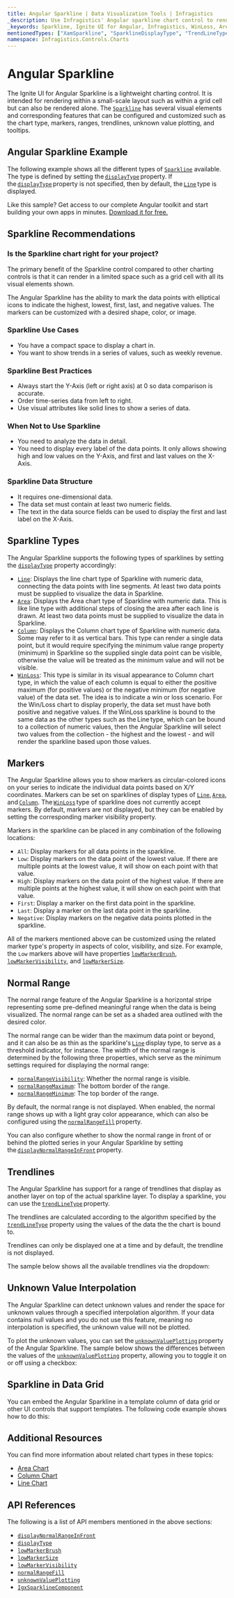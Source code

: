 ```yaml
---
title: Angular Sparkline | Data Visualization Tools | Infragistics
_description: Use Infragistics' Angular sparkline chart control to render in a small scale layout such as a grid cell or stand alone. Learn about the Ignite UI for Angular sparkline chart configurable elements!
_keywords: Sparkline, Ignite UI for Angular, Infragistics, WinLoss, Area, Column
mentionedTypes: ["XamSparkline", "SparklineDisplayType", "TrendLineType"]
namespace: Infragistics.Controls.Charts
---
```


# Angular Sparkline

The Ignite UI for Angular Sparkline is a lightweight charting control. It is intended for rendering within a small-scale layout such as within a grid cell but can also be rendered alone. The [`Sparkline`]({environment:dvApiBaseUrl}/products/ignite-ui-angular/api/docs/typescript/latest/classes/sparkline.html) has several visual elements and corresponding features that can be configured and customized such as the chart type, markers, ranges, trendlines, unknown value plotting, and tooltips.

## Angular Sparkline Example

The following example shows all the different types of [`Sparkline`]({environment:dvApiBaseUrl}/products/ignite-ui-angular/api/docs/typescript/latest/classes/sparkline.html) available. The type is defined by setting the [`displayType`]({environment:dvApiBaseUrl}/products/ignite-ui-angular/api/docs/typescript/latest/classes/igxsparklinecomponent.html#displaytype) property. If the [`displayType`]({environment:dvApiBaseUrl}/products/ignite-ui-angular/api/docs/typescript/latest/classes/igxsparklinecomponent.html#displaytype) property is not specified, then by default, the [`Line`]({environment:dvApiBaseUrl}/products/ignite-ui-angular/api/docs/typescript/latest/enums/sparklinedisplaytype.html#line) type is displayed.

<code-view style="height: 450px" alt="Angular Sparkline Example"
           data-demos-base-url="{environment:dvDemosBaseUrl}"
                    iframe-src="{environment:dvDemosBaseUrl}/charts/sparkline/display-types"
                                                 github-src="charts/sparkline/display-types">
</code-view>


<div class="divider--half"></div>

Like this sample? Get access to our complete Angular toolkit and start building your own apps in minutes. <a href="{environment:infragisticsBaseUrl}/products/ignite-ui-angular/download">Download it for free.</a>

## Sparkline Recommendations

### Is the Sparkline chart right for your project?

The primary benefit of the Sparkline control compared to other charting controls is that it can render in a limited space such as a grid cell with all its visual elements shown.

The Angular Sparkline has the ability to mark the data points with elliptical icons to indicate the highest, lowest, first, last, and negative values. The markers can be customized with a desired shape, color, or image.

### Sparkline Use Cases

*   You have a compact space to display a chart in.
*   You want to show trends in a series of values, such as weekly revenue.

### Sparkline Best Practices

*   Always start the Y-Axis (left or right axis) at 0 so data comparison is accurate.
*   Order time-series data from left to right.
*   Use visual attributes like solid lines to show a series of data.

### When Not to Use Sparkline

*   You need to analyze the data in detail.
*   You need to display every label of the data points. It only allows showing high and low values on the Y-Axis, and first and last values on the X-Axis.

### Sparkline Data Structure

*   It requires one-dimensional data.
*   The data set must contain at least two numeric fields.
*   The text in the data source fields can be used to display the first and last label on the X-Axis.

## Sparkline Types

The Angular Sparkline supports the following types of sparklines by setting the [`displayType`]({environment:dvApiBaseUrl}/products/ignite-ui-angular/api/docs/typescript/latest/classes/igxsparklinecomponent.html#displaytype) property accordingly:

*   [`Line`]({environment:dvApiBaseUrl}/products/ignite-ui-angular/api/docs/typescript/latest/enums/sparklinedisplaytype.html#line):  Displays the line chart type of Sparkline with numeric data, connecting the data points with line segments. At least two data points must be supplied to visualize the data in Sparkline.
*   [`Area`]({environment:dvApiBaseUrl}/products/ignite-ui-angular/api/docs/typescript/latest/enums/sparklinedisplaytype.html#area): Displays the Area chart type of Sparkline with numeric data. This is like line type with additional steps of closing the area after each line is drawn. At least two data points must be supplied to visualize the data in Sparkline.
*   [`Column`]({environment:dvApiBaseUrl}/products/ignite-ui-angular/api/docs/typescript/latest/enums/sparklinedisplaytype.html#column): Displays the Column chart type of Sparkline with numeric data. Some may refer to it as vertical bars. This type can render a single data point, but it would require specifying the minimum value range property (minimum) in Sparkline so the supplied single data point can be visible, otherwise the value will be treated as the minimum value and will not be visible.
*   [`WinLoss`]({environment:dvApiBaseUrl}/products/ignite-ui-angular/api/docs/typescript/latest/enums/sparklinedisplaytype.html#winloss): This type is similar in its visual appearance to Column chart type, in which the value of each column is equal to either the positive maximum (for positive values) or the negative minimum (for negative value) of the data set. The idea is to indicate a win or loss scenario. For the Win/Loss chart to display properly, the data set must have both positive and negative values. If the WinLoss sparkline is bound to the same data as the other types such as the Line type, which can be bound to a collection of numeric values, then the Angular Sparkline will select two values from the collection - the highest and the lowest - and will render the sparkline based upon those values.

<code-view style="height: 450px" alt="Angular Sparkline Example"
           data-demos-base-url="{environment:dvDemosBaseUrl}"
                    iframe-src="{environment:dvDemosBaseUrl}/charts/sparkline/display-types"
                                                 github-src="charts/sparkline/display-types">
</code-view>


<div class="divider--half"></div>

## Markers

The Angular Sparkline allows you to show markers as circular-colored icons on your series to indicate the individual data points based on X/Y coordinates. Markers can be set on sparklines of display types of [`Line`]({environment:dvApiBaseUrl}/products/ignite-ui-angular/api/docs/typescript/latest/enums/sparklinedisplaytype.html#line), [`Area`]({environment:dvApiBaseUrl}/products/ignite-ui-angular/api/docs/typescript/latest/enums/sparklinedisplaytype.html#area), and [`Column`]({environment:dvApiBaseUrl}/products/ignite-ui-angular/api/docs/typescript/latest/enums/sparklinedisplaytype.html#column). The [`WinLoss`]({environment:dvApiBaseUrl}/products/ignite-ui-angular/api/docs/typescript/latest/enums/sparklinedisplaytype.html#winloss) type of sparkline does not currently accept markers. By default, markers are not displayed, but they can be enabled by setting the corresponding marker visibility property.

Markers in the sparkline can be placed in any combination of the following locations:

*   `All`: Display markers for all data points in the sparkline.
*   `Low`: Display markers on the data point of the lowest value. If there are multiple points at the lowest value, it will show on each point with that value.
*   `High`: Display markers on the data point of the highest value. If there are multiple points at the highest value, it will show on each point with that value.
*   `First`: Display a marker on the first data point in the sparkline.
*   `Last`: Display a marker on the last data point in the sparkline.
*   `Negative`: Display markers on the negative data points plotted in the sparkline.

All of the markers mentioned above can be customized using the related marker type's property in aspects of color, visibility, and size. For example, the `Low` markers above will have properties [`lowMarkerBrush`]({environment:dvApiBaseUrl}/products/ignite-ui-angular/api/docs/typescript/latest/classes/igxsparklinecomponent.html#lowmarkerbrush), [`lowMarkerVisibility`]({environment:dvApiBaseUrl}/products/ignite-ui-angular/api/docs/typescript/latest/classes/igxsparklinecomponent.html#lowmarkervisibility), and [`lowMarkerSize`]({environment:dvApiBaseUrl}/products/ignite-ui-angular/api/docs/typescript/latest/classes/igxsparklinecomponent.html#lowmarkersize).

<code-view style="height: 300px" alt="Angular sparkline markers"
           data-demos-base-url="{environment:dvDemosBaseUrl}"
                    iframe-src="{environment:dvDemosBaseUrl}/charts/sparkline/markers"
                                                 github-src="charts/sparkline/markers">
</code-view>


<div class="divider--half"></div>

## Normal Range

The normal range feature of the Angular Sparkline is a horizontal stripe representing some pre-defined meaningful range when the data is being visualized. The normal range can be set as a shaded area outlined with the desired color.

The normal range can be wider than the maximum data point or beyond, and it can also be as thin as the sparkline's [`Line`]({environment:dvApiBaseUrl}/products/ignite-ui-angular/api/docs/typescript/latest/enums/sparklinedisplaytype.html#line) display type, to serve as a threshold indicator, for instance. The width of the normal range is determined by the following three properties, which serve as the minimum settings required for displaying the normal range:

*   [`normalRangeVisibility`]({environment:dvApiBaseUrl}/products/ignite-ui-angular/api/docs/typescript/latest/classes/igxsparklinecomponent.html#normalrangevisibility): Whether the normal range is visible.
*   [`normalRangeMaximum`]({environment:dvApiBaseUrl}/products/ignite-ui-angular/api/docs/typescript/latest/classes/igxsparklinecomponent.html#normalrangemaximum): The bottom border of the range.
*   [`normalRangeMinimum`]({environment:dvApiBaseUrl}/products/ignite-ui-angular/api/docs/typescript/latest/classes/igxsparklinecomponent.html#normalrangeminimum): The top border of the range.

By default, the normal range is not displayed. When enabled, the normal range shows up with a light gray color appearance, which can also be configured using the [`normalRangeFill`]({environment:dvApiBaseUrl}/products/ignite-ui-angular/api/docs/typescript/latest/classes/igxsparklinecomponent.html#normalrangefill) property.

You can also configure whether to show the normal range in front of or behind the plotted series in your Angular Sparkline by setting the [`displayNormalRangeInFront`]({environment:dvApiBaseUrl}/products/ignite-ui-angular/api/docs/typescript/latest/classes/igxsparklinecomponent.html#displaynormalrangeinfront) property.

<code-view style="height: 300px" alt="Angular sparkline normal range"
           data-demos-base-url="{environment:dvDemosBaseUrl}"
                    iframe-src="{environment:dvDemosBaseUrl}/charts/sparkline/normal-range"
                                                 github-src="charts/sparkline/normal-range">
</code-view>


<div class="divider--half"></div>

## Trendlines

The Angular Sparkline has support for a range of trendlines that display as another layer on top of the actual sparkline layer. To display a sparkline, you can use the [`trendLineType`]({environment:dvApiBaseUrl}/products/ignite-ui-angular/api/docs/typescript/latest/classes/igxsparklinecomponent.html#trendlinetype) property.

The trendlines are calculated according to the algorithm specified by the [`trendLineType`]({environment:dvApiBaseUrl}/products/ignite-ui-angular/api/docs/typescript/latest/classes/igxsparklinecomponent.html#trendlinetype) property using the values of the data the the chart is bound to.

Trendlines can only be displayed one at a time and by default, the trendline is not displayed.

The sample below shows all the available trendlines via the dropdown:

<code-view style="height: 300px" alt="Angular sparkline trendlines"
           data-demos-base-url="{environment:dvDemosBaseUrl}"
                    iframe-src="{environment:dvDemosBaseUrl}/charts/sparkline/trendlines"
                                                 github-src="charts/sparkline/trendlines">
</code-view>


<div class="divider--half"></div>

## Unknown Value Interpolation

The Angular Sparkline can detect unknown values and render the space for unknown values through a specified interpolation algorithm. If your data contains null values and you do not use this feature, meaning no interpolation is specified, the unknown value will not be plotted.

To plot the unknown values, you can set the [`unknownValuePlotting`]({environment:dvApiBaseUrl}/products/ignite-ui-angular/api/docs/typescript/latest/classes/igxsparklinecomponent.html#unknownvalueplotting) property of the Angular Sparkline. The sample below shows the differences between the values of the [`unknownValuePlotting`]({environment:dvApiBaseUrl}/products/ignite-ui-angular/api/docs/typescript/latest/classes/igxsparklinecomponent.html#unknownvalueplotting) property, allowing you to toggle it on or off using a checkbox:

<code-view style="height: 300px" alt="Angular sparkline unknown values"
           data-demos-base-url="{environment:dvDemosBaseUrl}"
                    iframe-src="{environment:dvDemosBaseUrl}/charts/sparkline/unknown-values"
                                                 github-src="charts/sparkline/unknown-values">
</code-view>


<div class="divider--half"></div>

## Sparkline in Data Grid

You can embed the Angular Sparkline in a template column of data grid or other UI controls that support templates. The following code example shows how to do this:

<code-view style="height: 600px" alt="Angular sparkline grid"
           data-demos-base-url="{environment:dvDemosBaseUrl}"
                    iframe-src="{environment:dvDemosBaseUrl}/charts/sparkline/grid"
                                                 github-src="charts/sparkline/grid">
</code-view>


## Additional Resources

You can find more information about related chart types in these topics:

*   [Area Chart](area-chart.md)
*   [Column Chart](column-chart.md)
*   [Line Chart](line-chart.md)

## API References

The following is a list of API members mentioned in the above sections:

*   [`displayNormalRangeInFront`]({environment:dvApiBaseUrl}/products/ignite-ui-angular/api/docs/typescript/latest/classes/igxsparklinecomponent.html#displaynormalrangeinfront)
*   [`displayType`]({environment:dvApiBaseUrl}/products/ignite-ui-angular/api/docs/typescript/latest/classes/igxsparklinecomponent.html#displaytype)
*   [`lowMarkerBrush`]({environment:dvApiBaseUrl}/products/ignite-ui-angular/api/docs/typescript/latest/classes/igxsparklinecomponent.html#lowmarkerbrush)
*   [`lowMarkerSize`]({environment:dvApiBaseUrl}/products/ignite-ui-angular/api/docs/typescript/latest/classes/igxsparklinecomponent.html#lowmarkersize)
*   [`lowMarkerVisibility`]({environment:dvApiBaseUrl}/products/ignite-ui-angular/api/docs/typescript/latest/classes/igxsparklinecomponent.html#lowmarkervisibility)
*   [`normalRangeFill`]({environment:dvApiBaseUrl}/products/ignite-ui-angular/api/docs/typescript/latest/classes/igxsparklinecomponent.html#normalrangefill)
*   [`unknownValuePlotting`]({environment:dvApiBaseUrl}/products/ignite-ui-angular/api/docs/typescript/latest/classes/igxsparklinecomponent.html#unknownvalueplotting)
*   [`IgxSparklineComponent`]({environment:dvApiBaseUrl}/products/ignite-ui-angular/api/docs/typescript/latest/classes/igxsparklinecomponent.html)
